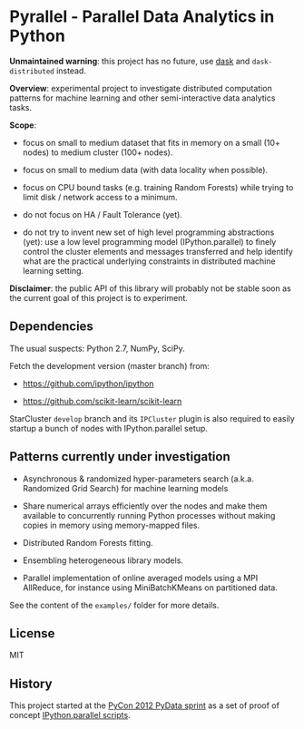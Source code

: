 # Pyrallel - Parallel Data Analytics in Python

**Unmaintained warning**: this project has no future, use [dask](
https://dask.pydata.org/en/latest/) and `dask-distributed` instead.


**Overview**: experimental project to investigate distributed computation
patterns for machine learning and other semi-interactive data analytics
tasks.

**Scope**:

- focus on small to medium dataset that fits in memory on a small
  (10+ nodes) to medium cluster (100+ nodes).

- focus on small to medium data (with data locality when possible).

- focus on CPU bound tasks (e.g. training Random Forests) while trying to
  limit disk / network access to a minimum.

- do not focus on HA / Fault Tolerance (yet).

- do not try to invent new set of high level programming abstractions
  (yet): use a low level programming model (IPython.parallel) to finely
  control the cluster elements and messages transferred and help identify
  what are the practical underlying constraints in distributed machine
  learning setting.


**Disclaimer**: the public API of this library will probably not be
stable soon as the current goal of this project is to experiment.


## Dependencies

The usual suspects: Python 2.7, NumPy, SciPy.

Fetch the development version (master branch) from:

- https://github.com/ipython/ipython

- https://github.com/scikit-learn/scikit-learn

StarCluster `develop` branch and its `IPCluster` plugin is also required
to easily startup a bunch of nodes with IPython.parallel setup.

## Patterns currently under investigation

- Asynchronous & randomized hyper-parameters search (a.k.a. Randomized Grid
  Search) for machine learning models

- Share numerical arrays efficiently over the nodes and make them
  available to concurrently running Python processes without making
  copies in memory using memory-mapped files.

- Distributed Random Forests fitting.

- Ensembling heterogeneous library models.

- Parallel implementation of online averaged models using a MPI AllReduce, for
  instance using MiniBatchKMeans on partitioned data.


See the content of the `examples/` folder for more details.


## License

MIT


## History

This project started at the [PyCon 2012 PyData
sprint](http://wiki.ipython.org/PyCon12Sprint)
as a set of proof of concept [IPython.parallel
scripts](https://github.com/ogrisel/pycon-pydata-sprint).
